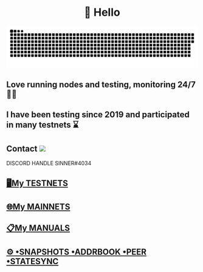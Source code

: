 <h1 align="center"> 👋 Hello </h1>
</p>

<p align="center">
<img width="600" src="https://github.com/AntNodes/assets/blob/main/github-snake.svg" alt="snake"/>
</p>

## Love running nodes and testing, monitoring 24/7 👨‍💻

## I have been testing since 2019 and participated in many testnets ⌛

## Contact  <a href="https://discord.com/users/863083870626250812"><img src="https://img.shields.io/badge/-DISCORD-purple?style=flat&logo=DISCORD&logoColor=white"/></a> 
DISCORD HANDLE SINNER#4034
<br>

## [🖥My TESTNETS](https://github.com/AntNodes/MY-TESTNET)

## [🌐My MAINNETS](https://github.com/AntNodes/MY-MAINNETS)

## [📋My MANUALS](https://github.com/AntNodes/MY-MANUALS)

## [⚙ •SNAPSHOTS •ADDRBOOK •PEER •STATESYNC](https://github.com/AntNodes/MY-SNAPSHOTS)

</p>
